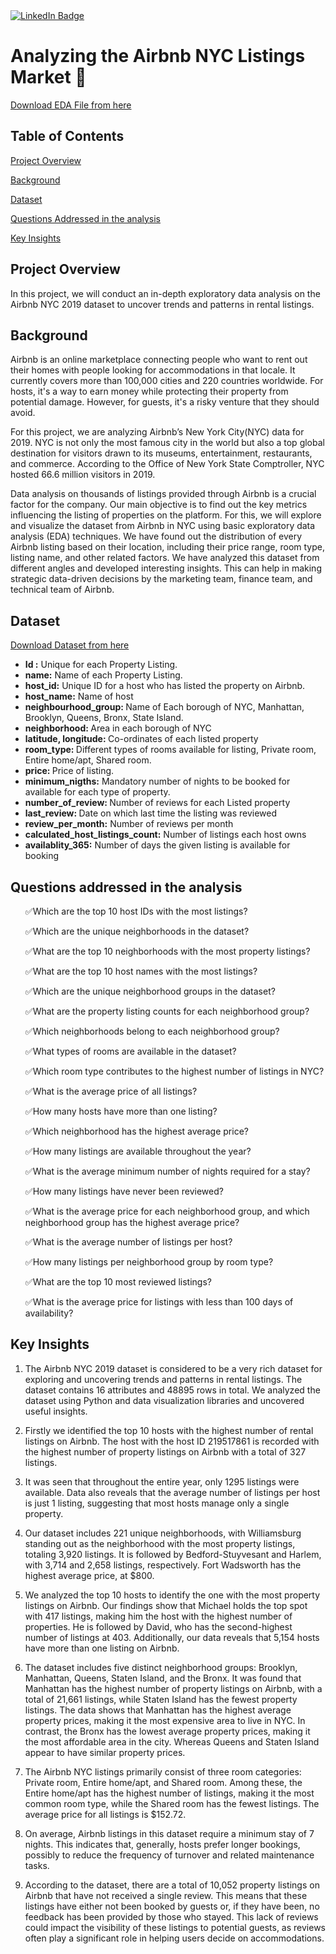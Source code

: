 <div id="badges">
  <a href="https://www.linkedin.com/in/kshitija-chilbule-b98515309/">
    <img src="https://img.shields.io/badge/LinkedIn-blue?style=for-the-badge&logo=linkedin&logoColor=white" alt="LinkedIn Badge"/>
  </a>
</div>

# Analyzing the Airbnb NYC Listings Market 🏨
[Download EDA File from here](https://github.com/itzzkshitija/Exploring-the-NYC-Airbnb-Market/blob/main/EDA.ipynb)
## Table of Contents
[Project Overview](#project-overview)

[Background](#background)

[Dataset](#dataset)

[Questions Addressed in the analysis](#questions-addressed-in-the-analysis)

[Key Insights](#key-insights)

## Project Overview 
In this project, we will conduct an in-depth exploratory data analysis on the Airbnb NYC 2019 dataset to uncover trends and patterns in rental listings. 

## Background 
Airbnb is an online marketplace connecting people who want to rent out their homes with people looking for accommodations in that locale. It currently covers more than 100,000 cities and 220 countries worldwide. For hosts, it's a way to earn money while protecting their property from potential damage. However, for guests, it's a risky venture that they should avoid.

For this project, we are analyzing Airbnb’s New York City(NYC) data for 2019. NYC is not only the most famous city in the world but also a top global destination for visitors drawn to its museums, entertainment, restaurants, and commerce. According to the Office of New York State Comptroller, NYC hosted 66.6 million visitors in 2019.

Data analysis on thousands of listings provided through Airbnb is a crucial factor for the company. Our main objective is to find out the key metrics influencing the listing of properties on the platform. For this, we will explore and visualize the dataset from Airbnb in NYC using basic exploratory data analysis (EDA) techniques. We have found out the distribution of every Airbnb listing based on their location, including their price range, room type, listing name, and other related factors. We have analyzed this dataset from different angles and developed interesting insights. This can help in making strategic data-driven decisions by the marketing team, finance team, and technical team of Airbnb.

## Dataset
[Download Dataset from here](https://github.com/itzzkshitija/Exploring-the-NYC-Airbnb-Market/blob/main/Airbnb.csv)
<ul>
<li><b>Id :</b> Unique for each Property Listing.</li>

<li><b>name:</b> Name of each Property Listing.</li>

<li><b>host_id:</b> Unique ID for a host who has listed the property on Airbnb.</li>

<li><b>host_name:</b> Name of host</li>

<li><b>neighbourhood_group: </b> Name of Each borough of NYC, Manhattan, Brooklyn, Queens, Bronx, State Island.</li>

<li><b>neighborhood: </b> Area in each borough of NYC</li>

<li><b>latitude, longitude: </b> Co-ordinates of each listed property</li>

<li><b>room_type: </b> Different types of rooms available for listing, Private room, Entire home/apt, Shared room.</li>

<li><b>price: </b> Price of listing.</li>

<li><b>minimum_nigths:</b> Mandatory number of nights to be booked for available for each type of property.</li>

<li><b>number_of_review: </b> Number of reviews for each Listed property</li>

<li><b>last_review: </b> Date on which last time the listing was reviewed</li>

<li><b>review_per_month:</b>  Number of reviews per month</li>

<li><b>calculated_host_listings_count:</b> Number of listings each host owns</li>

<li><b>availablity_365:</b> Number of days the given listing is available for booking</li>

</ul>

## Questions addressed in the analysis
<ul>
  ✅Which are the top 10 host IDs with the most listings?
  
  ✅Which are the unique neighborhoods in the dataset?
  
  ✅What are the top 10 neighborhoods with the most property listings?
  
  ✅What are the top 10 host names with the most listings?
  
  ✅Which are the unique neighborhood groups in the dataset?
  
  ✅What are the property listing counts for each neighborhood group?
  
  ✅Which neighborhoods belong to each neighborhood group?
  
  ✅What types of rooms are available in the dataset?
  
  ✅Which room type contributes to the highest number of listings in NYC?
  
  ✅What is the average price of all listings?
  
  ✅How many hosts have more than one listing?
  
  ✅Which neighborhood has the highest average price?
  
  ✅How many listings are available throughout the year?
  
  ✅What is the average minimum number of nights required for a stay?
  
  ✅How many listings have never been reviewed?
  
  ✅What is the average price for each neighborhood group, and which neighborhood group has the highest average price?
  
  ✅What is the average number of listings per host?
  
  ✅How many listings per neighborhood group by room type?
  
  ✅What are the top 10 most reviewed listings?
  
  ✅What is the average price for listings with less than 100 days of availability?
</ul>

## Key Insights

1. The Airbnb NYC 2019 dataset is considered to be a very rich dataset for exploring and uncovering trends and patterns in rental listings. The dataset contains 16 attributes and 48895 rows in total. We analyzed the dataset using Python and data visualization libraries and uncovered useful insights. 

2. Firstly we identified the top 10 hosts with the highest number of rental listings on Airbnb. The host with the host ID 219517861 is recorded with the highest number of property listings on Airbnb with a total of 327 listings.

3. It was seen that throughout the entire year, only 1295 listings were available. Data also reveals that the average number of listings per host is just 1 listing, suggesting that most hosts manage only a single property. 
 
4. Our dataset includes 221 unique neighborhoods, with Williamsburg standing out as the neighborhood with the most property listings, totaling 3,920 listings. It is followed by Bedford-Stuyvesant and Harlem, with 3,714 and 2,658 listings, respectively. Fort Wadsworth has the highest average price, at $800.

5. We analyzed the top 10 hosts to identify the one with the most property listings on Airbnb. Our findings show that Michael holds the top spot with 417 listings, making him the host with the highest number of properties. He is followed by David, who has the second-highest number of listings at 403. Additionally, our data reveals that 5,154 hosts have more than one listing on Airbnb.

6. The dataset includes five distinct neighborhood groups: Brooklyn, Manhattan, Queens, Staten Island, and the Bronx. It was found that Manhattan has the highest number of property listings on Airbnb, with a total of 21,661 listings, while Staten Island has the fewest property listings. The data shows that Manhattan has the highest average property prices, making it the most expensive area to live in NYC. In contrast, the Bronx has the lowest average property prices, making it the most affordable area in the city. Whereas Queens and Staten Island appear to have similar property prices.

7. The Airbnb NYC listings primarily consist of three room categories: Private room, Entire home/apt, and Shared room. Among these, the Entire home/apt has the highest number of listings, making it the most common room type, while the Shared room has the fewest listings. The average price for all listings is $152.72. 

8. On average, Airbnb listings in this dataset require a minimum stay of 7 nights. This indicates that, generally, hosts prefer longer bookings, possibly to reduce the frequency of turnover and related maintenance tasks.

9. According to the dataset, there are a total of 10,052 property listings on Airbnb that have not received a single review. This means that these listings have either not been booked by guests or, if they have been, no feedback has been provided by those who stayed. This lack of reviews could impact the visibility of these listings to potential guests, as reviews often play a significant role in helping users decide on accommodations.
